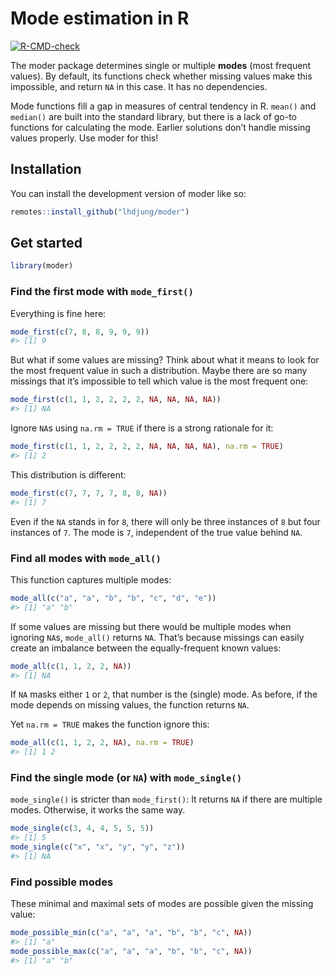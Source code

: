 
<!-- README.md is generated from README.Rmd. Please edit that file -->

# Mode estimation in R

<!-- badges: start -->

[![R-CMD-check](https://github.com/lhdjung/moder/actions/workflows/R-CMD-check.yaml/badge.svg)](https://github.com/lhdjung/moder/actions/workflows/R-CMD-check.yaml)
<!-- badges: end -->

The moder package determines single or multiple **modes** (most frequent
values). By default, its functions check whether missing values make
this impossible, and return `NA` in this case. It has no dependencies.

Mode functions fill a gap in measures of central tendency in R. `mean()`
and `median()` are built into the standard library, but there is a lack
of go-to functions for calculating the mode. Earlier solutions don’t
handle missing values properly. Use moder for this!

## Installation

You can install the development version of moder like so:

``` r
remotes::install_github("lhdjung/moder")
```

## Get started

``` r
library(moder)
```

### Find the first mode with `mode_first()`

Everything is fine here:

``` r
mode_first(c(7, 8, 8, 9, 9, 9))
#> [1] 9
```

But what if some values are missing? Think about what it means to look
for the most frequent value in such a distribution. Maybe there are so
many missings that it’s impossible to tell which value is the most
frequent one:

``` r
mode_first(c(1, 1, 2, 2, 2, 2, NA, NA, NA, NA))
#> [1] NA
```

Ignore `NA`s using `na.rm = TRUE` if there is a strong rationale for it:

``` r
mode_first(c(1, 1, 2, 2, 2, 2, NA, NA, NA, NA), na.rm = TRUE)
#> [1] 2
```

This distribution is different:

``` r
mode_first(c(7, 7, 7, 7, 8, 8, NA))
#> [1] 7
```

Even if the `NA` stands in for `8`, there will only be three instances
of `8` but four instances of `7`. The mode is `7`, independent of the
true value behind `NA`.

### Find all modes with `mode_all()`

This function captures multiple modes:

``` r
mode_all(c("a", "a", "b", "b", "c", "d", "e"))
#> [1] "a" "b"
```

If some values are missing but there would be multiple modes when
ignoring `NA`s, `mode_all()` returns `NA`. That’s because missings can
easily create an imbalance between the equally-frequent known values:

``` r
mode_all(c(1, 1, 2, 2, NA))
#> [1] NA
```

If `NA` masks either `1` or `2`, that number is the (single) mode. As
before, if the mode depends on missing values, the function returns
`NA`.

Yet `na.rm = TRUE` makes the function ignore this:

``` r
mode_all(c(1, 1, 2, 2, NA), na.rm = TRUE)
#> [1] 1 2
```

### Find the single mode (or `NA`) with `mode_single()`

`mode_single()` is stricter than `mode_first()`: It returns `NA` if
there are multiple modes. Otherwise, it works the same way.

``` r
mode_single(c(3, 4, 4, 5, 5, 5))
#> [1] 5
mode_single(c("x", "x", "y", "y", "z"))
#> [1] NA
```

### Find possible modes

These minimal and maximal sets of modes are possible given the missing
value:

``` r
mode_possible_min(c("a", "a", "a", "b", "b", "c", NA))
#> [1] "a"
mode_possible_max(c("a", "a", "a", "b", "b", "c", NA))
#> [1] "a" "b"
```
